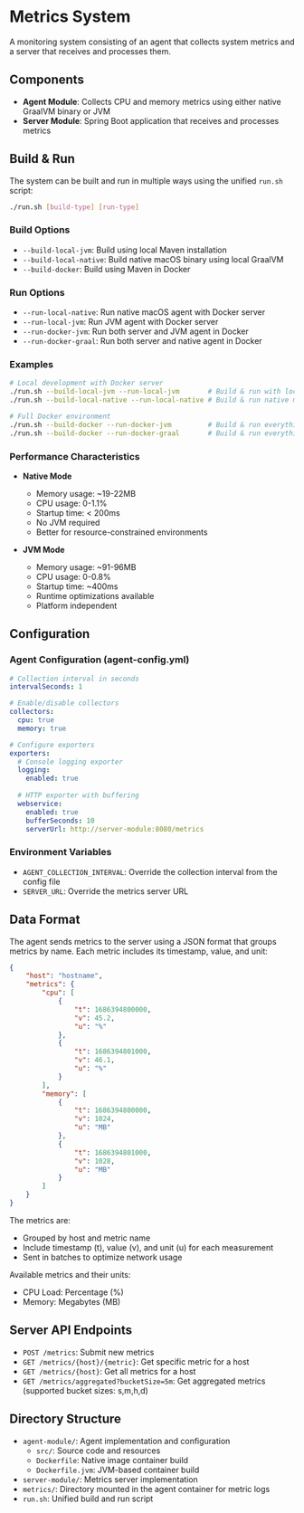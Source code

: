 # Metrics System

A monitoring system consisting of an agent that collects system metrics and a server that receives and processes them.

## Components

- **Agent Module**: Collects CPU and memory metrics using either native GraalVM binary or JVM
- **Server Module**: Spring Boot application that receives and processes metrics

## Build & Run

The system can be built and run in multiple ways using the unified `run.sh` script:

```bash
./run.sh [build-type] [run-type]
```

### Build Options

- `--build-local-jvm`: Build using local Maven installation
- `--build-local-native`: Build native macOS binary using local GraalVM
- `--build-docker`: Build using Maven in Docker

### Run Options

- `--run-local-native`: Run native macOS agent with Docker server
- `--run-local-jvm`: Run JVM agent with Docker server
- `--run-docker-jvm`: Run both server and JVM agent in Docker
- `--run-docker-graal`: Run both server and native agent in Docker

### Examples

```bash
# Local development with Docker server
./run.sh --build-local-jvm --run-local-jvm       # Build & run with local JVM
./run.sh --build-local-native --run-local-native # Build & run native macOS binary

# Full Docker environment
./run.sh --build-docker --run-docker-jvm         # Build & run everything in Docker (JVM version)
./run.sh --build-docker --run-docker-graal       # Build & run everything in Docker (Native version)
```

### Performance Characteristics

- **Native Mode**
  - Memory usage: ~19-22MB
  - CPU usage: 0-1.1%
  - Startup time: < 200ms
  - No JVM required
  - Better for resource-constrained environments

- **JVM Mode**
  - Memory usage: ~91-96MB
  - CPU usage: 0-0.8%
  - Startup time: ~400ms
  - Runtime optimizations available
  - Platform independent

## Configuration

### Agent Configuration (agent-config.yml)

```yaml
# Collection interval in seconds
intervalSeconds: 1

# Enable/disable collectors
collectors:
  cpu: true
  memory: true

# Configure exporters
exporters:
  # Console logging exporter
  logging:
    enabled: true
  
  # HTTP exporter with buffering
  webservice:
    enabled: true
    bufferSeconds: 10
    serverUrl: http://server-module:8080/metrics
```

### Environment Variables

- `AGENT_COLLECTION_INTERVAL`: Override the collection interval from the config file
- `SERVER_URL`: Override the metrics server URL

## Data Format

The agent sends metrics to the server using a JSON format that groups metrics by name. Each metric includes its timestamp, value, and unit:

```json
{
    "host": "hostname",
    "metrics": {
        "cpu": [
            {
                "t": 1686394800000,
                "v": 45.2,
                "u": "%"
            },
            {
                "t": 1686394801000,
                "v": 46.1,
                "u": "%"
            }
        ],
        "memory": [
            {
                "t": 1686394800000,
                "v": 1024,
                "u": "MB"
            },
            {
                "t": 1686394801000,
                "v": 1028,
                "u": "MB"
            }
        ]
    }
}
```

The metrics are:
- Grouped by host and metric name
- Include timestamp (t), value (v), and unit (u) for each measurement
- Sent in batches to optimize network usage

Available metrics and their units:
- CPU Load: Percentage (%)
- Memory: Megabytes (MB)

## Server API Endpoints

- `POST /metrics`: Submit new metrics
- `GET /metrics/{host}/{metric}`: Get specific metric for a host
- `GET /metrics/{host}`: Get all metrics for a host
- `GET /metrics/aggregated?bucketSize=5m`: Get aggregated metrics (supported bucket sizes: s,m,h,d)

## Directory Structure

- `agent-module/`: Agent implementation and configuration
  - `src/`: Source code and resources
  - `Dockerfile`: Native image container build
  - `Dockerfile.jvm`: JVM-based container build
- `server-module/`: Metrics server implementation
- `metrics/`: Directory mounted in the agent container for metric logs
- `run.sh`: Unified build and run script
